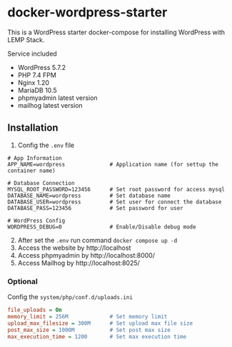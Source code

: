 # docker-wordpress-starter

This is a WordPress starter docker-compose for installing WordPress with LEMP Stack.

Service included
- WordPress 5.7.2
- PHP 7.4 FPM
- Nginx 1.20
- MariaDB 10.5
- phpmyadmin latest version
- mailhog latest version


## Installation

1. Config the `.env` file

```env
# App Information
APP_NAME=wordpress              # Application name (for settup the container name)

# Database Connection
MYSQL_ROOT_PASSWORD=123456      # Set root password for access mysql
DATABASE_NAME=wordpress         # Set database name
DATABASE_USER=wordpress         # Set user for connect the database
DATABASE_PASS=123456            # Set password for user

# WordPress Config
WORDPRESS_DEBUG=0               # Enable/Disable debug mode
```

2. After set the `.env` run command `docker compose up -d`
3. Access the website by http://localhost
4. Access phpmyadmin by http://localhost:8000/
5. Access Mailhog by http://localhost:8025/


### Optional

Config the `system/php/conf.d/uploads.ini`

```ini
file_uploads = On
memory_limit = 256M             # Set memory limit 
upload_max_filesize = 300M      # Set upload max file size
post_max_size = 1000M           # Set post max size
max_execution_time = 1200       # Set max execution time
```

